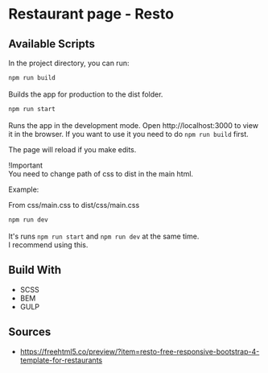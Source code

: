 # Restaurant page - Resto
## Available Scripts
In the project directory, you can run:

`npm run build` <br><br>
Builds the app for production to the dist folder.

`npm run start` <br><br>
Runs the app in the development mode.
Open http://localhost:3000 to view it in the browser.
If you want to use it you need to do `npm run build` first.

The page will reload if you make edits.

!Important </br>
You need to change path of css to dist in the main html. 

Example:

From css/main.css to dist/css/main.css

`npm run dev` <br><br>
It's runs `npm run start` and `npm run dev` at the same time. <br>
I recommend using this.

## Build With
  * SCSS
  * BEM
  * GULP

## Sources 
 * https://freehtml5.co/preview/?item=resto-free-responsive-bootstrap-4-template-for-restaurants
